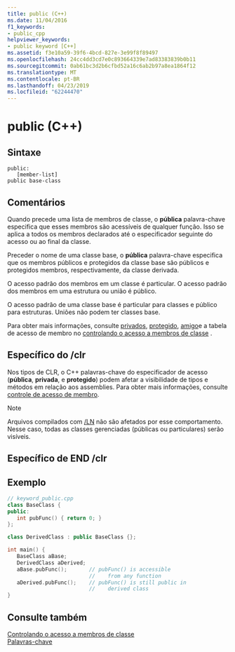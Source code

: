 ```yaml
---
title: public (C++)
ms.date: 11/04/2016
f1_keywords:
- public_cpp
helpviewer_keywords:
- public keyword [C++]
ms.assetid: f3e10a59-39f6-4bcd-827e-3e99f8f89497
ms.openlocfilehash: 24cc4dd3cd7e0c893664339e7ad83383839b0b11
ms.sourcegitcommit: 0ab61bc3d2b6cfbd52a16c6ab2b97a8ea1864f12
ms.translationtype: MT
ms.contentlocale: pt-BR
ms.lasthandoff: 04/23/2019
ms.locfileid: "62244470"
---
```

# <a name="public-c"></a>public (C++)

## <a name="syntax"></a>Sintaxe

```
public:
   [member-list]
public base-class
```

## <a name="remarks"></a>Comentários

Quando precede uma lista de membros de classe, o **pública** palavra-chave especifica que esses membros são acessíveis de qualquer função. Isso se aplica a todos os membros declarados até o especificador seguinte do acesso ou ao final da classe.

Preceder o nome de uma classe base, o **pública** palavra-chave especifica que os membros públicos e protegidos da classe base são públicos e protegidos membros, respectivamente, da classe derivada.

O acesso padrão dos membros em um classe é particular. O acesso padrão dos membros em uma estrutura ou união é público.

O acesso padrão de uma classe base é particular para classes e público para estruturas. Uniões não podem ter classes base.

Para obter mais informações, consulte [privados](../cpp/private-cpp.md), [protegido](../cpp/protected-cpp.md), [amigo](../cpp/friend-cpp.md)e a tabela de acesso de membro no [controlando o acesso a membros de classe](member-access-control-cpp.md) .

## <a name="clr-specific"></a>Específico do /clr

Nos tipos de CLR, o C++ palavras-chave do especificador de acesso (**pública**, **privada**, e **protegido**) podem afetar a visibilidade de tipos e métodos em relação aos assemblies. Para obter mais informações, consulte [controle de acesso de membro](member-access-control-cpp.md).

> [!NOTE]
>  Arquivos compilados com [/LN](../build/reference/ln-create-msil-module.md) não são afetados por esse comportamento. Nesse caso, todas as classes gerenciadas (públicas ou particulares) serão visíveis.

## <a name="end-clr-specific"></a>Específico de END /clr

## <a name="example"></a>Exemplo

```cpp
// keyword_public.cpp
class BaseClass {
public:
   int pubFunc() { return 0; }
};

class DerivedClass : public BaseClass {};

int main() {
   BaseClass aBase;
   DerivedClass aDerived;
   aBase.pubFunc();       // pubFunc() is accessible
                          //    from any function
   aDerived.pubFunc();    // pubFunc() is still public in
                          //    derived class
}
```

## <a name="see-also"></a>Consulte também

[Controlando o acesso a membros de classe](member-access-control-cpp.md)<br/>
[Palavras-chave](../cpp/keywords-cpp.md)